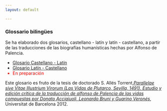 ```yaml
---
layout: default

---
```


### Glossario bilingües

Se ha elaborado dos glosarios, castellano - latín y latín - castellano, a partir de las traducciones de las biografías humanísticas hechas por Alfonso de Palencia. 

<ul class="button-group">
<li><a href="" class="tiny button">Glosario Castellano - Latín </a></li>
<li><a href="" class="tiny button">Glosario Latín - Castellano </a></li>
<li style="color:red;">En preparación</li>
</ul>

Este glosario es fruto de la tesis de doctorado S. Allés Torrent,[*Parallelae sive Vitae Illustrium Virorum (Las Vidas de Plutarco, Sevilla, 1491). Estudio y edición crítica de la traducción de alfonso de Palencia de las vidas compuestas por Donato Acciaiuoli, Leonardo Bruni y Guarino Veronés*](http://diposit.ub.edu/dspace/handle/2445/41677?mode=full), Universitat de Barcelona 2012. 
